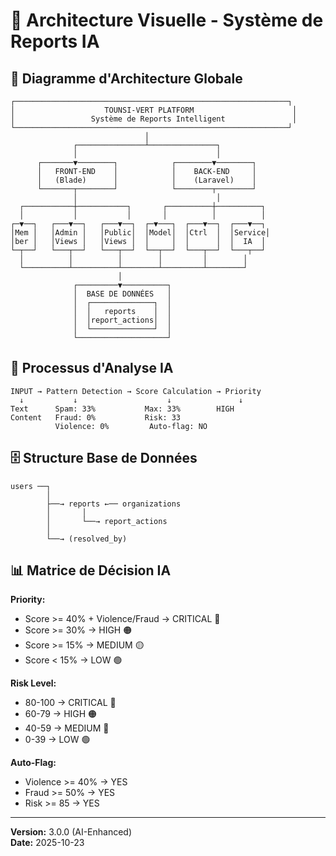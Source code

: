 # 🎨 Architecture Visuelle - Système de Reports IA

## 📐 Diagramme d'Architecture Globale

```
┌─────────────────────────────────────────────────────────────┐
│                    TOUNSI-VERT PLATFORM                      │
│                 Système de Reports Intelligent               │
└─────────────────────────────────────────────────────────────┘
                              │
              ┌───────────────┴───────────────┐
              │                               │
      ┌───────▼────────┐            ┌────────▼────────┐
      │   FRONT-END    │            │    BACK-END     │
      │   (Blade)      │            │    (Laravel)    │
      └───────┬────────┘            └────────┬────────┘
              │                               │
  ┌───────────┼───────────┐       ┌──────────┼──────────┐
  │           │           │       │          │          │
┌─▼──┐   ┌───▼──┐   ┌───▼──┐  ┌─▼───┐  ┌───▼──┐  ┌───▼──┐
│Mem │   │Admin │   │Public│  │Model│  │Ctrl  │  │Service│
│ber │   │Views │   │Views │  │     │  │      │  │  IA  │
└─┬──┘   └───┬──┘   └───┬──┘  └──┬──┘  └───┬──┘  └───┬──┘
  │          │          │        │         │        │
  └──────────┴──────────┴────────┴─────────┴────────┘
                        │
              ┌─────────▼──────────┐
              │  BASE DE DONNÉES   │
              │  ┌──────────────┐  │
              │  │   reports    │  │
              │  │report_actions│  │
              │  └──────────────┘  │
              └────────────────────┘
```

## 🤖 Processus d'Analyse IA

```
INPUT → Pattern Detection → Score Calculation → Priority
  ↓           ↓                    ↓               ↓
Text      Spam: 33%           Max: 33%        HIGH
Content   Fraud: 0%           Risk: 33        
          Violence: 0%         Auto-flag: NO
```

## 🗄️ Structure Base de Données

```
users ──┐
        │
        ├──→ reports ←── organizations
        │       │
        │       └──→ report_actions
        │
        └──→ (resolved_by)
```

## 📊 Matrice de Décision IA

**Priority:**
- Score >= 40% + Violence/Fraud → CRITICAL 🔴
- Score >= 30% → HIGH 🟠
- Score >= 15% → MEDIUM 🟡
- Score < 15% → LOW 🟢

**Risk Level:**
- 80-100 → CRITICAL 🔴
- 60-79 → HIGH 🟠
- 40-59 → MEDIUM 🔵
- 0-39 → LOW 🟢

**Auto-Flag:**
- Violence >= 40% → YES
- Fraud >= 50% → YES
- Risk >= 85 → YES

---

**Version:** 3.0.0 (AI-Enhanced)  
**Date:** 2025-10-23
